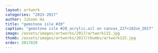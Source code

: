 ```yaml
---
layout: artwork
categories: "2015-2017"
author: Jihoon Ha
title: "gemstone isle #20"
caption: "gemstone isle #20_acrylic,oil on canvas_227×182㎝_2017"
image: /assets/images/artworks/2017/artwork115.jpg
thumb: /assets/images/artworks/2017/thumbs/artwork115.jpg
order: 2017029
---
```

